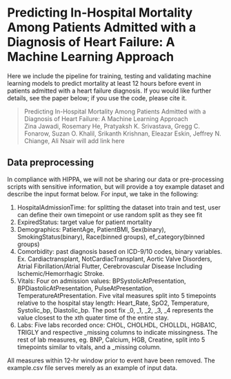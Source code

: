 # Predicting In-Hospital Mortality Among Patients Admitted with a Diagnosis of Heart Failure: A Machine Learning Approach

Here we include the pipeline for training, testing and validating machine learning models to predict mortality at least 12 hours before event in patients admitted with a heart failure diagnosis. If you would like further details, see the paper below; if you use the code, please cite it.

> Predicting In-Hospital Mortality Among Patients Admitted with a Diagnosis of Heart Failure: A Machine Learning Approach  
> Zina Jawadi, Rosemary He, Pratyaksh K. Srivastava, Gregg C. Fonarow, Suzan O. Khalil, Srikanth Krishnan, Eleazar Eskin, Jeffrey N. Chiange, Ali Nsair 
> will add link here

## Data preprocessing
In compliance with HIPPA, we will not be sharing our data or pre-processing scripts with sensitive information, but will provide a toy example dataset and describe the input format below. For input, we take in the following:
  1. HospitalAdmissionTime: for splitting the dataset into train and test, user can define their own timepoint or use random split as they see fit
  2. ExpiredStatus: target value for patient mortality
  3. Demographics: PatientAge, PatientBMI, Sex(binary), SmokingStatus(binary), Race(binned groups), ef_category(binned groups)
  4. Comorbidity: past diagnosis based on ICD-9/10 codes, binary variables. Ex. Cardiactransplant, NotCardiacTransplant, Aortic Valve Disorders, Atrial Fibrillation/Atrial Flutter, Cerebrovascular Disease Including Ischemic/Hemorrhagic Stroke.
  5. Vitals: Four on admission values: BPSystolicAtPresentation, BPDiastolicAtPresentation, PulseAtPresentation, TemperatureAtPresentation. Five vital measures split into 5 timepoints relative to the hospital stay length: Heart_Rate, SpO2, Temperature, Systolic_bp, Diastolic_bp. The post fix _0, _1, _2, _3, _4 represents the value closest to the xth quater time of the entire stay.
  7. Labs: Five labs recorded once: CHOL, CHOLHDL, CHOLLDL, HGBA1C, TRIGLY and respective _missing columns to indicate missingness. The rest of lab measures, eg. BNP, Calcium, HGB, Creatine, split into 5 timepoints similar to vitals, and a _missing column.


All measures within 12-hr window prior to event have been removed. The example.csv file serves merely as an example of input data.


